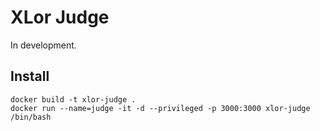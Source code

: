 # XLor Judge

In development.

## Install

```
docker build -t xlor-judge .
docker run --name=judge -it -d --privileged -p 3000:3000 xlor-judge /bin/bash
```

